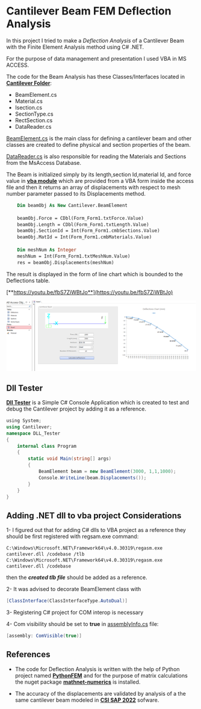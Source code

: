 # Cantilever Beam FEM Deflection Analysis
In this project I tried to make a *Deflection Analysis* of a Cantilever Beam with the Finite Element Analysis method using C# .NET.

For the purpose of data management and presentation I used VBA in MS ACCESS.

The code for the Beam Analysis has these Classes/Interfaces located in [**Cantilever Folder**](https://github.com/arouzbehani/Cantilever/tree/master/Cantilever):
- BeamElement.cs
- Material.cs
- Isection.cs
- SectionType.cs
- RectSection.cs
- DataReader.cs

[BeamElement.cs](https://github.com/arouzbehani/Cantilever/blob/master/Cantilever/BeamElement.cs) is the main class for defining a cantilever beam and other classes are created to define physical and section properties of the beam.

[DataReader.cs](https://github.com/arouzbehani/Cantilever/blob/master/Cantilever/BeamElement.cs) is also responsible for reading the Materials and Sections from the MsAccess Database.

The Beam is initialized simply by its length,section Id,material Id, and force value in [**vba module**](https://github.com/arouzbehani/Cantilever/blob/master/Module1.bas) which are provided from a VBA form inside the access file and then it returns an array of displacements with respect to mesh number parameter passed to its Displacements method.
```vb
    Dim beamObj As New Cantilever.BeamElement

    beamObj.Force = CDbl(Form_Form1.txtForce.Value)
    beamObj.Length = CDbl(Form_Form1.txtLength.Value)
    beamObj.SectionId = Int(Form_Form1.cmbSections.Value)
    beamObj.MatId = Int(Form_Form1.cmbMaterials.Value)
    
    Dim meshNum As Integer
    meshNum = Int(Form_Form1.txtMeshNum.Value)
    res = beamObj.Displacements(meshNum)
```
The result is displayed in the form of line chart which is bounded to the Deflections table.

[**https://youtu.be/fbS7ZiWBtJo**](https://youtu.be/fbS7ZiWBtJo)

[![Cantilever Beam Cover](https://github.com/arouzbehani/Cantilever/blob/master/res/cover.png)](https://youtu.be/fbS7ZiWBtJo)

## Dll Tester
[**Dll Tester**](https://github.com/arouzbehani/Cantilever/tree/master/DLL_Tester) is a Simple C# Console Application which is created to test and debug the Cantilever project by adding it as a reference.
```C#
﻿using System;
using Cantilever;
namespace DLL_Tester
{
    internal class Program
    {
        static void Main(string[] args)
        {
            BeamElement beam = new BeamElement(3000, 1,1,1000);
            Console.WriteLine(beam.Displacements());
        }
    }
}
```

## Adding .NET dll to vba project Considerations
1- I figured out that for adding C# dlls to VBA project as a reference they should be first registered with regsam.exe command:
<!---->
```
C:\Windows\Microsoft.NET\Framework64\v4.0.30319\regasm.exe cantilever.dll /codebase /tlb 
C:\Windows\Microsoft.NET\Framework64\v4.0.30319\regasm.exe cantilever.dll /codebase
```      
then the ***created tlb file*** should be added as a reference.

2- It was advised to decorate BeamElement class with 
```C#
[ClassInterface(ClassInterfaceType.AutoDual)]
```

3- Registering C# project for COM interop is necessary

4- Com visibility should be set to **true** in [assemblyInfo.cs](https://github.com/arouzbehani/Cantilever/blob/master/Cantilever/Properties/AssemblyInfo.cs) file: 
```c#
[assembly: ComVisible(true)]
```

## References
+ The code for Deflection Analysis is written with the help of Python project named  [**PythonFEM**](https://github.com/vishnurvp/PythonFEM) and for the purpose of matrix calculations the nuget package [**mathnet-numerics**](https://github.com/mathnet/mathnet-numerics) is installed.

+ The accuracy of the displacements are validated by analysis of a the same cantilever beam modeled in [**CSI SAP 2022**](https://www.csiamerica.com/products/sap2000) sofware.

